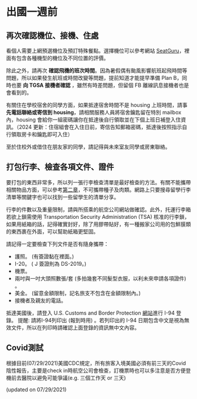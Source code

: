 # 出國一週前


## 再次確認機位、接機、住處

看個人需要上網預選機位及預訂特殊餐點。選擇機位可以參考網站 [SeatGuru](http://www.seatguru.com/)，裡面有包含各種機型的機位及不同位置的評價。

除此之外，請再次 **確認飛機的班次時間**。因為暑假偶有颱風影響航班起飛時間等問題，所以如果發生航班或時間改變等問題，提前知道才能提早準備 Plan B，同時也要 **向 TGSA 接機者確認** ，雖然有時差問題，但留個 FB 離線訊息接機者也是會看到的。

有關住在學校宿舍的同學方面，如果抵達宿舍時間不是 housing 上班時間，請事 **先電話聯絡或寄信到 housing**，請相關服務人員將宿舍鑰匙留在特別 mailbox 內，housing 會給你一組密碼讓你在抵達後自行領取並在下個上班日補登入住資訊。（2024 更新：住宿組會在入住日前，寄信告知郵箱密碼，抵達後按照指示自行領取房卡和鑰匙即可入住）

至於住校外或借住在朋友家的同學，請記得與未來室友同學或房東聯絡。


## 打包行李、檢查各項文件、證件

要打包的東西非常多，所以列一張行李檢查清單是最好檢查的方法。有關不能攜帶相關物品方面，可以參考[第二章](/2_建議攜帶物品/README.md)，不可攜帶種子及肉類。網路上只要搜尋留學行李清單等關鍵字也可以找到一些留學生的清單分享。

行李的件數以及重量限制，請與所搭乘的航空公司網站做確認。此外，托運行李箱若欲上鎖需使用 Transportation Security Administration  (TSA)  核准的行李鎖，如果用紙箱的話，記得確實封好，除了用膠帶貼好，有一種搬家公司用的包鮮膜類的東西裹在外面，可以幫助紙箱更堅固。

請記得一定要檢查下列文件是否有隨身攜帶：

*   護照。 (有簽證黏在裡面。) 
*   I-20。 ( J 簽證則為 DS-2019。)
*   機票。
*   兩吋與一吋大頭照數張/套 (多拍幾套不同髮型衣服，以利未來申請各項證件) 。
*   美金。 (留意金額限制，記名旅支不包含在金額限制內。) 
*   接機者及親友的電話。

抵達美國後，請登入 U.S. Customs and Border Protection [網站](https://i94.cbp.dhs.gov/I94/#/home)進行 I-94 登錄。 提醒: 請將I-94列印出 (報到時用) 。若列印出的 I-94 日期包含中文是視為無效文件，所以在列印時請確認上面登錄的資訊無中文內容。

## Covid測試

根據目前(07/29/2021)美國CDC規定，所有旅客入境美國必須有前三天的Covid陰性報告，主要是check in時航空公司會檢查，訂機票時也可以多注意是否方便登機前去醫院以避免可能爭議(e.g. 三個工作天 or 三天)

(updated on 07/29/2021)